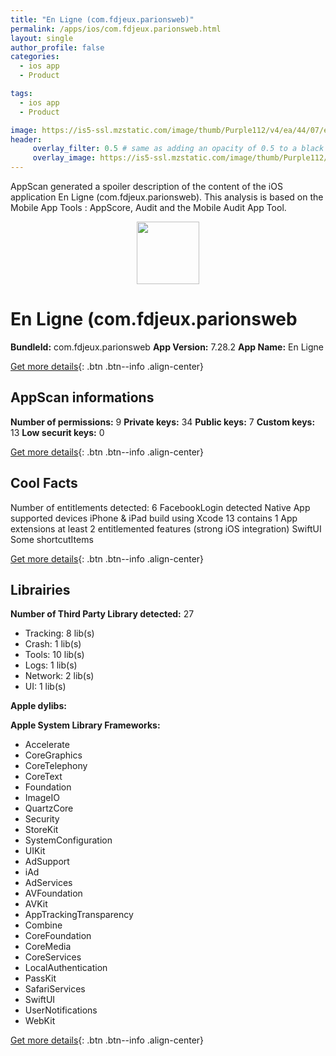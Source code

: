 ```yaml
---
title: "En Ligne (com.fdjeux.parionsweb)"
permalink: /apps/ios/com.fdjeux.parionsweb.html
layout: single
author_profile: false
categories: 
  - ios app 
  - Product 

tags: 
  - ios app 
  - Product 

image: https://is5-ssl.mzstatic.com/image/thumb/Purple112/v4/ea/44/07/ea4407ee-7ba4-8516-a4fc-474c3a1f55b7/AppIconProd-0-1x_U007emarketing-0-7-0-85-220.png/512x512bb.jpg
header: 
     overlay_filter: 0.5 # same as adding an opacity of 0.5 to a black background
     overlay_image: https://is5-ssl.mzstatic.com/image/thumb/Purple112/v4/ea/44/07/ea4407ee-7ba4-8516-a4fc-474c3a1f55b7/AppIconProd-0-1x_U007emarketing-0-7-0-85-220.png/512x512bb.jpg
---
```

AppScan generated a spoiler description of the content of the iOS application En Ligne (com.fdjeux.parionsweb). This analysis is based on the Mobile App Tools : AppScore, Audit and the Mobile Audit App Tool.

  
  
<div style="text-align: center;"><img src="https://is5-ssl.mzstatic.com/image/thumb/Purple112/v4/ea/44/07/ea4407ee-7ba4-8516-a4fc-474c3a1f55b7/AppIconProd-0-1x_U007emarketing-0-7-0-85-220.png/512x512bb.jpg" width="100" height="100"></div>  
  
# En Ligne (com.fdjeux.parionsweb

**BundleId:** com.fdjeux.parionsweb
**App Version:** 7.28.2
**App Name:** En Ligne


[Get more details](/pricing.html){: .btn .btn--info .align-center}  
  
## AppScan informations 

**Number of permissions:** 9
**Private keys:** 34
**Public keys:** 7
**Custom keys:** 13
**Low securit keys:** 0
  
[Get more details](/pricing.html){: .btn .btn--info .align-center}

## Cool Facts

Number of entitlements detected: 6
FacebookLogin detected
Native App
supported devices iPhone & iPad
build using Xcode 13
contains 1 App extensions
at least 2 entitlemented features (strong iOS integration)
SwiftUI
Some shortcutItems 
  
[Get more details](/pricing.html){: .btn .btn--info .align-center}

## Librairies 
**Number of Third Party Library detected:** 27
- Tracking: 8 lib(s)
- Crash: 1 lib(s)
- Tools: 10 lib(s)
- Logs: 1 lib(s)
- Network: 2 lib(s)
- UI: 1 lib(s)

**Apple dylibs:**


**Apple System Library Frameworks:**
- Accelerate
- CoreGraphics
- CoreTelephony
- CoreText
- Foundation
- ImageIO
- QuartzCore
- Security
- StoreKit
- SystemConfiguration
- UIKit
- AdSupport
- iAd
- AdServices
- AVFoundation
- AVKit
- AppTrackingTransparency
- Combine
- CoreFoundation
- CoreMedia
- CoreServices
- LocalAuthentication
- PassKit
- SafariServices
- SwiftUI
- UserNotifications
- WebKit


  
[Get more details](/pricing.html){: .btn .btn--info .align-center}

